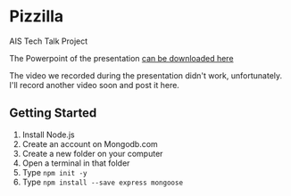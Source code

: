 # Pizzilla

AIS Tech Talk Project

The Powerpoint of the presentation [can be downloaded here](https://github.com/brycelund/Pizzilla/blob/master/Resources/REST-API.pptx?raw=true)

The video we recorded during the presentation didn't work, unfortunately. I'll record another video soon and post it here.

## Getting Started

1. Install Node.js
1. Create an account on Mongodb.com
1. Create a new folder on your computer
1. Open a terminal in that folder
1. Type `npm init -y`
1. Type `npm install --save express mongoose`
